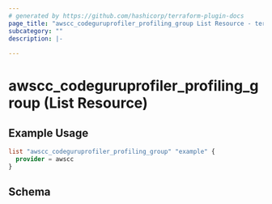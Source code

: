 ```yaml
---
# generated by https://github.com/hashicorp/terraform-plugin-docs
page_title: "awscc_codeguruprofiler_profiling_group List Resource - terraform-provider-awscc"
subcategory: ""
description: |-
  
---
```


# awscc_codeguruprofiler_profiling_group (List Resource)



## Example Usage

```terraform
list "awscc_codeguruprofiler_profiling_group" "example" {
  provider = awscc
}
```

<!-- schema generated by tfplugindocs -->
## Schema
